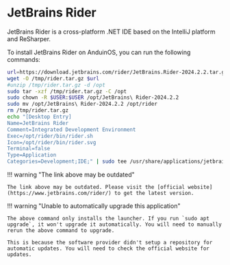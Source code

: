 # JetBrains Rider

JetBrains Rider is a cross-platform .NET IDE based on the IntelliJ platform and ReSharper.

To install JetBrains Rider on AnduinOS, you can run the following commands:

<!-- The link needs to be updated regularly. -->

```bash
url=https://download.jetbrains.com/rider/JetBrains.Rider-2024.2.2.tar.gz
wget -O /tmp/rider.tar.gz $url
#unzip /tmp/rider.tar.gz -d /opt
sudo tar -xzf /tmp/rider.tar.gz -C /opt
sudo chown -R $USER:$USER /opt/JetBrains\ Rider-2024.2.2
sudo mv /opt/JetBrains\ Rider-2024.2.2 /opt/rider
rm /tmp/rider.tar.gz
echo "[Desktop Entry]
Name=JetBrains Rider
Comment=Integrated Development Environment
Exec=/opt/rider/bin/rider.sh
Icon=/opt/rider/bin/rider.svg
Terminal=false
Type=Application
Categories=Development;IDE;" | sudo tee /usr/share/applications/jetbrains-rider.desktop
```

!!! warning "The link above may be outdated"

    The link above may be outdated. Please visit the [official website](https://www.jetbrains.com/rider/) to get the latest version.

!!! warning "Unable to automatically upgrade this application"

    The above command only installs the launcher. If you run `sudo apt upgrade`, it won't upgrade it automatically. You will need to manually rerun the above command to upgrade.

    This is because the software provider didn't setup a repository for automatic updates. You will need to check the official website for updates.
